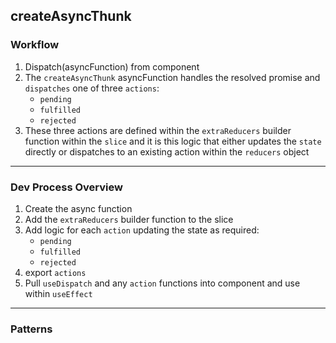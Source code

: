 ## createAsyncThunk

### Workflow

1. Dispatch(asyncFunction) from component
2. The `createAsyncThunk` asyncFunction handles the resolved promise and `dispatches` one of three `actions`:
   - `pending`
   - `fulfilled`
   - `rejected`
3. These three actions are defined within the `extraReducers` builder function within the `slice` and it is this logic that either updates the `state` directly or dispatches to an existing action within the `reducers` object

---

### Dev Process Overview

1. Create the async function
2. Add the `extraReducers` builder function to the slice
3. Add logic for each `action` updating the state as required:
   - `pending`
   - `fulfilled`
   - `rejected`
4. export `actions`
5. Pull `useDispatch` and any `action` functions into component and use within `useEffect`

---

### Patterns

```tsx

```
